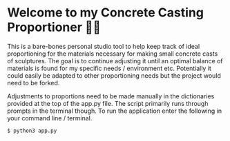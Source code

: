 # Welcome to my Concrete Casting Proportioner 🗿✨

This is a bare-bones personal studio tool to help keep track of ideal proportioning for the materials necessary for making small concrete casts of sculptures. The goal is to continue adjusting it until an optimal balance of materials is found for my specific needs / environment etc. Potentially it could easily be adapted to other proportioning needs but the project would need to be forked.

Adjustments to proportions need to be made manually in the dictionaries provided at the top of the app.py file. The script primarily runs through prompts in the terminal though. To run the application enter the following in your command line / terminal.

```shell
$ python3 app.py
```
